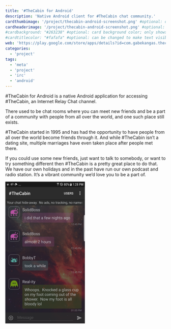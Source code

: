 ```yaml
---
title: '#TheCabin for Android'
description: 'Native Android client for #TheCabin chat community.'
cardthumbimage: '/project/thecabin-android-screenshot.png' #optional: default solid color if unset
cardheaderimage: '/project/thecabin-android-screenshot.png' #optional: default solid color if unset
#cardbackground: "#263238" #optional: card background color; only shows when no image specified
#cardtitlecolor: "#fafafa" #optional: can be changed to make text visible over card image
web: 'https://play.google.com/store/apps/details?id=com.gabekangas.thecabin' #optional: no icon appears if unset
categories:
  - 'project'
tags:
  - 'meta'
  - 'project'
  - 'irc'
  - 'android'
---
```


\#TheCabin for Android is a native Android application for accessing \#TheCabin, an Internet Relay Chat channel.

There used to be chat rooms where you can meet new friends and be a part of a community with people from all over the world, and one such place still exists.

#TheCabin started in 1995 and has had the opportunity to have people from all over the world become friends through it. And while #TheCabin isn’t a dating site, multiple marriages have even taken place after people met there.

If you could use some new friends, just want to talk to somebody, or want to try something different then #TheCabin is a pretty great place to do that. We have our own holidays and in the past have run our own podcast and radio station. It’s a vibrant community we’d love you to be a part of.

<img src="/project/thecabin-android-screenshot.png" width="250">
